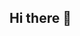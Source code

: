 ## Hi there 👋

<!--
**Kauanykris/Kauanykris** is a ✨ _special_ ✨ repository because its `README.md` (this file) appears on your GitHub profile.

Here are some ideas to get you started:

Estou estudando na Alura
Estou me desenvolvendo na linguagem JavaScript
Utilizo esse espaço para minha organização e compartilhamento dos meu projetos desenvolvidos
